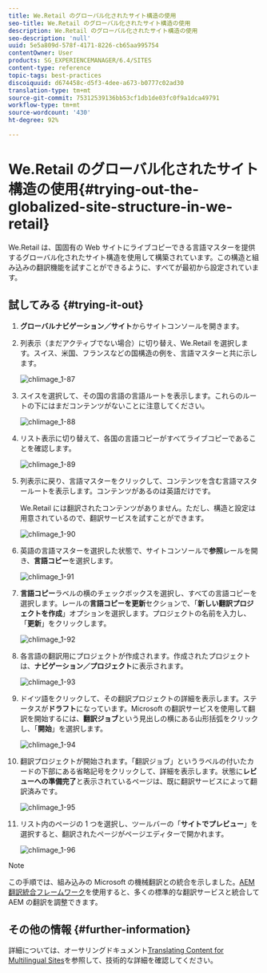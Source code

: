 ```yaml
---
title: We.Retail のグローバル化されたサイト構造の使用
seo-title: We.Retail のグローバル化されたサイト構造の使用
description: We.Retail のグローバル化されたサイト構造の使用
seo-description: 'null'
uuid: 5e5a809d-578f-4171-8226-cb65aa995754
contentOwner: User
products: SG_EXPERIENCEMANAGER/6.4/SITES
content-type: reference
topic-tags: best-practices
discoiquuid: d674458c-d5f3-4dee-a673-b0777c02ad30
translation-type: tm+mt
source-git-commit: 75312539136bb53cf1db1de03fc0f9a1dca49791
workflow-type: tm+mt
source-wordcount: '430'
ht-degree: 92%

---
```



# We.Retail のグローバル化されたサイト構造の使用{#trying-out-the-globalized-site-structure-in-we-retail}

We.Retail は、国固有の Web サイトにライブコピーできる言語マスターを提供するグローバル化されたサイト構造を使用して構築されています。この構造と組み込みの翻訳機能を試すことができるように、すべてが最初から設定されています。

## 試してみる  {#trying-it-out}

1. **グローバルナビゲーション／サイト**&#x200B;からサイトコンソールを開きます。
1. 列表示（まだアクティブでない場合）に切り替え、We.Retail を選択します。スイス、米国、フランスなどの国構造の例を、言語マスターと共に示します。

   ![chlimage_1-87](assets/chlimage_1-87.png)

1. スイスを選択して、その国の言語の言語ルートを表示します。これらのルートの下にはまだコンテンツがないことに注意してください。

   ![chlimage_1-88](assets/chlimage_1-88.png)

1. リスト表示に切り替えて、各国の言語コピーがすべてライブコピーであることを確認します。

   ![chlimage_1-89](assets/chlimage_1-89.png)

1. 列表示に戻り、言語マスターをクリックして、コンテンツを含む言語マスタールートを表示します。コンテンツがあるのは英語だけです。

   We.Retail には翻訳されたコンテンツがありません。ただし、構造と設定は用意されているので、翻訳サービスを試すことができます。

   ![chlimage_1-90](assets/chlimage_1-90.png)

1. 英語の言語マスターを選択した状態で、サイトコンソールで&#x200B;**参照**&#x200B;レールを開き、**言語コピー**&#x200B;を選択します。

   ![chlimage_1-91](assets/chlimage_1-91.png)

1. **言語コピー**&#x200B;ラベルの横のチェックボックスを選択し、すべての言語コピーを選択します。レールの&#x200B;**言語コピーを更新**&#x200B;セクションで、「**新しい翻訳プロジェクトを作成**」オプションを選択します。プロジェクトの名前を入力し、「**更新**」をクリックします。

   ![chlimage_1-92](assets/chlimage_1-92.png)

1. 各言語の翻訳用にプロジェクトが作成されます。作成されたプロジェクトは、**ナビゲーション／プロジェクト**&#x200B;に表示されます。

   ![chlimage_1-93](assets/chlimage_1-93.png)

1. ドイツ語をクリックして、その翻訳プロジェクトの詳細を表示します。ステータスが&#x200B;**ドラフト**&#x200B;になっています。Microsoft の翻訳サービスを使用して翻訳を開始するには、**翻訳ジョブ**&#x200B;という見出しの横にある山形括弧をクリックし、「**開始**」を選択します。

   ![chlimage_1-94](assets/chlimage_1-94.png)

1. 翻訳プロジェクトが開始されます。「翻訳ジョブ」というラベルの付いたカードの下部にある省略記号をクリックして、詳細を表示します。状態に&#x200B;**レビューへの準備完了**&#x200B;と表示されているページは、既に翻訳サービスによって翻訳済みです。

   ![chlimage_1-95](assets/chlimage_1-95.png)

1. リスト内のページの 1 つを選択し、ツールバーの「**サイトでプレビュー**」を選択すると、翻訳されたページがページエディターで開かれます。

   ![chlimage_1-96](assets/chlimage_1-96.png)

>[!NOTE]
>
>この手順では、組み込みの Microsoft の機械翻訳との統合を示しました。[AEM 翻訳統合フレームワーク](/help/sites-administering/translation.md)を使用すると、多くの標準的な翻訳サービスと統合して AEM の翻訳を調整できます。

## その他の情報 {#further-information}

詳細については、オーサリングドキュメント[Translating Content for Multilingual Sites](/help/sites-administering/translation.md)を参照して、技術的な詳細を確認してください。
